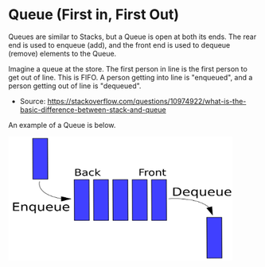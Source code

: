 # Queue (First in, First Out)
Queues are similar to Stacks, but a Queue is open at both its ends. The rear end is used to enqueue (add), and the front end is used to dequeue (remove) elements to the Queue.  

Imagine a queue at the store. The first person in line is the first person to get out of line. This is FIFO. A person getting into line is "enqueued", and a person getting out of line is "dequeued".  
- Source: https://stackoverflow.com/questions/10974922/what-is-the-basic-difference-between-stack-and-queue  

An example of a Queue is below.

<img src="images/queue.png" width="450" height="250" />